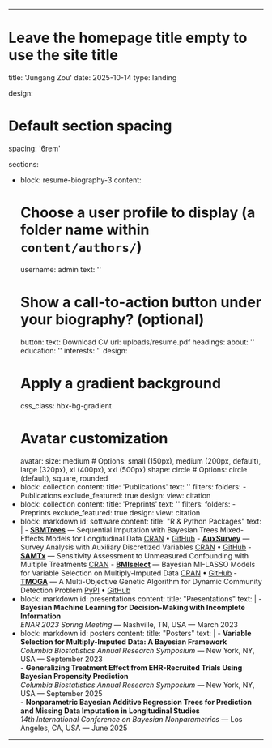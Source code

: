 
---
# Leave the homepage title empty to use the site title
title: 'Jungang Zou'
date: 2025-10-14
type: landing

design:
  # Default section spacing
  spacing: '6rem'

sections:
  - block: resume-biography-3
    content:
      # Choose a user profile to display (a folder name within `content/authors/`)
      username: admin
      text: ''
      # Show a call-to-action button under your biography? (optional)
      button:
        text: Download CV
        url: uploads/resume.pdf
      headings:
        about: ''
        education: ''
        interests: ''
    design:
      # Apply a gradient background
      css_class: hbx-bg-gradient
      # Avatar customization
      avatar:
        size: medium # Options: small (150px), medium (200px, default), large (320px), xl (400px), xxl (500px)
        shape: circle # Options: circle (default), square, rounded
  - block: collection
    content:
      title: 'Publications'
      text: ''
      filters:
        folders:
          - Publications
        exclude_featured: true
    design:
      view: citation
  - block: collection
    content:
      title: 'Preprints'
      text: ''
      filters:
        folders:
          - Preprints
        exclude_featured: true
    design:
      view: citation
  - block: markdown
    id: software
    content:
      title: "R & Python Packages"
      text: |
        - **[SBMTrees](https://cran.r-project.org/web/packages/SBMTrees/index.html)** — Sequential Imputation with Bayesian Trees Mixed-Effects Models for Longitudinal Data [CRAN](https://cran.r-project.org/web/packages/SBMTrees/index.html) • [GitHub](https://github.com/zjg540066169/SBMTrees)
        - **[AuxSurvey](https://cran.r-project.org/web/packages/AuxSurvey/index.html)** — Survey Analysis with Auxiliary Discretized Variables [CRAN](https://cran.r-project.org/web/packages/AuxSurvey/index.html) • [GitHub](https://github.com/zjg540066169/AuxSurvey)
        - **[SAMTx](https://cran.r-project.org/web/packages/SAMTx/index.html)** — Sensitivity Assessment to Unmeasured Confounding with Multiple Treatments [CRAN](https://cran.r-project.org/web/packages/SAMTx/index.html)
        - **[BMIselect](https://cran.r-project.org/web/packages/BMIselect/index.html)** — Bayesian MI-LASSO Models for Variable Selection on Multiply-Imputed Data [CRAN](https://cran.r-project.org/web/packages/BMIselect/index.html) • [GitHub](https://github.com/zjg540066169/BMIselect)
        - **[TMOGA](https://pypi.org/project/tmoga/)** — A Multi-Objective Genetic Algorithm for Dynamic Community Detection Problem [PyPI](https://pypi.org/project/tmoga/) • [GitHub](https://github.com/zjg540066169/TMOGA)
  - block: markdown
    id: presentations
    content:
      title: "Presentations"
      text: |
        - **Bayesian Machine Learning for Decision-Making with Incomplete Information**  
          *ENAR 2023 Spring Meeting* — Nashville, TN, USA — March 2023
  - block: markdown
    id: posters
    content:
      title: "Posters"
      text: |
        - **Variable Selection for Multiply-Imputed Data: A Bayesian Framework**  
          *Columbia Biostatistics Annual Research Symposium* — New York, NY, USA — September 2023  
        - **Generalizing Treatment Effect from EHR-Recruited Trials Using Bayesian Propensity Prediction**  
          *Columbia Biostatistics Annual Research Symposium* — New York, NY, USA — September 2025  
        - **Nonparametric Bayesian Additive Regression Trees for Prediction and Missing Data Imputation in Longitudinal Studies**  
          *14th International Conference on Bayesian Nonparametrics* — Los Angeles, CA, USA — June 2025  
---
